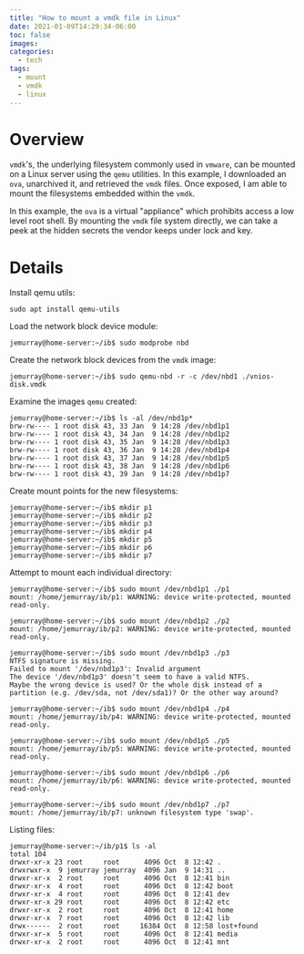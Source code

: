 ```yaml
---
title: "How to mount a vmdk file in Linux"
date: 2021-01-09T14:29:34-06:00
toc: false
images:
categories:
  - tech
tags: 
  - mount
  - vmdk
  - linux
---
```


# Overview

`vmdk`'s, the underlying filesystem commonly used in `vmware`, can be mounted on a Linux server using the `qemu` utilities.  In this example, I downloaded an `ova`, unarchived it, and retrieved the `vmdk` files.  Once exposed, I am able to mount the filesystems embedded within the `vmdk`.   

In this example, the `ova` is a virtual "appliance" which prohibits access a low level root shell.  By mounting the `vmdk` file system directly, we can take a peek at the hidden secrets the vendor keeps under lock and key.   

# Details

Install qemu utils:

```
sudo apt install qemu-utils
```

Load the network block device module:

```
jemurray@home-server:~/ib$ sudo modprobe nbd
```

Create the network block devices from the `vmdk` image:

```
jemurray@home-server:~/ib$ sudo qemu-nbd -r -c /dev/nbd1 ./vnios-disk.vmdk
```

Examine the images `qemu` created:

```
jemurray@home-server:~/ib$ ls -al /dev/nbd1p*
brw-rw---- 1 root disk 43, 33 Jan  9 14:28 /dev/nbd1p1
brw-rw---- 1 root disk 43, 34 Jan  9 14:28 /dev/nbd1p2
brw-rw---- 1 root disk 43, 35 Jan  9 14:28 /dev/nbd1p3
brw-rw---- 1 root disk 43, 36 Jan  9 14:28 /dev/nbd1p4
brw-rw---- 1 root disk 43, 37 Jan  9 14:28 /dev/nbd1p5
brw-rw---- 1 root disk 43, 38 Jan  9 14:28 /dev/nbd1p6
brw-rw---- 1 root disk 43, 39 Jan  9 14:28 /dev/nbd1p7
```

Create mount points for the new filesystems:

```
jemurray@home-server:~/ib$ mkdir p1
jemurray@home-server:~/ib$ mkdir p2
jemurray@home-server:~/ib$ mkdir p3
jemurray@home-server:~/ib$ mkdir p4
jemurray@home-server:~/ib$ mkdir p5
jemurray@home-server:~/ib$ mkdir p6
jemurray@home-server:~/ib$ mkdir p7
```

Attempt to mount each individual directory:

```
jemurray@home-server:~/ib$ sudo mount /dev/nbd1p1 ./p1
mount: /home/jemurray/ib/p1: WARNING: device write-protected, mounted read-only.

jemurray@home-server:~/ib$ sudo mount /dev/nbd1p2 ./p2
mount: /home/jemurray/ib/p2: WARNING: device write-protected, mounted read-only.

jemurray@home-server:~/ib$ sudo mount /dev/nbd1p3 ./p3
NTFS signature is missing.
Failed to mount '/dev/nbd1p3': Invalid argument
The device '/dev/nbd1p3' doesn't seem to have a valid NTFS.
Maybe the wrong device is used? Or the whole disk instead of a
partition (e.g. /dev/sda, not /dev/sda1)? Or the other way around?

jemurray@home-server:~/ib$ sudo mount /dev/nbd1p4 ./p4
mount: /home/jemurray/ib/p4: WARNING: device write-protected, mounted read-only.

jemurray@home-server:~/ib$ sudo mount /dev/nbd1p5 ./p5
mount: /home/jemurray/ib/p5: WARNING: device write-protected, mounted read-only.

jemurray@home-server:~/ib$ sudo mount /dev/nbd1p6 ./p6
mount: /home/jemurray/ib/p6: WARNING: device write-protected, mounted read-only.

jemurray@home-server:~/ib$ sudo mount /dev/nbd1p7 ./p7
mount: /home/jemurray/ib/p7: unknown filesystem type 'swap'.
```

Listing files:

```
jemurray@home-server:~/ib/p1$ ls -al
total 104
drwxr-xr-x 23 root     root      4096 Oct  8 12:42 .
drwxrwxr-x  9 jemurray jemurray  4096 Jan  9 14:31 ..
drwxr-xr-x  2 root     root      4096 Oct  8 12:41 bin
drwxr-xr-x  4 root     root      4096 Oct  8 12:42 boot
drwxr-xr-x  4 root     root      4096 Oct  8 12:41 dev
drwxr-xr-x 29 root     root      4096 Oct  8 12:42 etc
drwxr-xr-x  2 root     root      4096 Oct  8 12:41 home
drwxr-xr-x  7 root     root      4096 Oct  8 12:42 lib
drwx------  2 root     root     16384 Oct  8 12:58 lost+found
drwxr-xr-x  5 root     root      4096 Oct  8 12:41 media
drwxr-xr-x  2 root     root      4096 Oct  8 12:41 mnt
```
